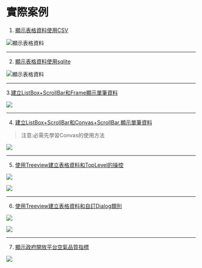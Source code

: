 # 實際案例

1. [顯示表格資料使用CSV](./code/sample1_displayCSV_Grid.py)

![顯示表格資料](./images/pic1.png)

---

2. [顯示表格資料使用sqlite](./code/sample2_displayTable_sqlite.py)

![顯示表格資料](./images/pic1.png)

---

3.[建立ListBox+ScrollBar和Frame顯示單筆資料](./code/sample3_displayOneRow_listbox.py)

![](./images/pic3.png)

---

4. [建立ListBox+ScrollBar和Convas+ScrollBar,顯示單筆資料](./code/sample4_displayOneRow_listbox.py)
> 注意:必需先學習Convas的使用方法

![](./images/pic2.png)

---

5. [使用Treeview建立表格資料和TopLevel的操控](./code/sample5_displayTable_TreeView_topLevel.py)

![](./images/pic4.png)

![](./images/pic5.png)

---

6. [使用Treeview建立表格資料和自訂Dialog類別](./code/sample6_displayTable_TreeView_Dialog.py)

![](./images/pic4.png)

![](./images/pic6.png)

---

7. [顯示政府開放平台空氣品質指標](./code/sample8_顯示目前空氣品質.py)

![](./images/pic7.png)